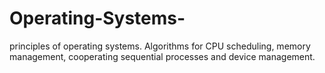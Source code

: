 # Operating-Systems-
principles of operating systems. Algorithms for CPU scheduling, memory management, cooperating sequential processes and device management.
